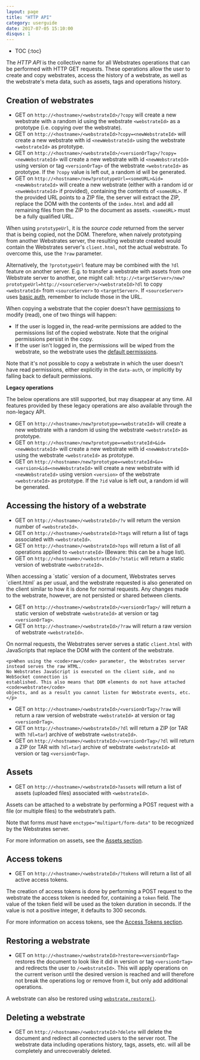 ```yaml
---
layout: page
title: "HTTP API"
category: userguide
date: 2017-07-05 15:10:00
disqus: 1
---
```


* TOC
{:toc}

The _HTTP API_ is the collective name for all Webstrates operations that can be performed with HTTP
GET requests. These operations allow the user to create and copy webstrates, access the history of a
webstrate, as well as the webstrate's meta data, such as assets, tags and operations history.

## Creation of webstrates

* GET on `http://<hostname>/<webstrateId>/?copy` will create a new webstrate with a random id using
the webstrate `<webstrateId>` as a prototype (i.e. copying over the webstrate).
* GET on `http://<hostname>/<webstrateId>?copy=<newWebstrateId>` will create a new webstrate with id
`<newWebstrateId>` using the webstrate `<webstrateId>` as prototype.
* GET on `http://<hostname>/<webstrateId>/<versionOrTag>/?copy=<newWebstrateId>` will create a new
webstrate with id `<newWebstrateId>` using version or tag `<versionOrTag>` of the webstrate
`<webstrateId>` as prototype. If the `?copy` value is left out, a random id will be generated.
* GET on `http://<hostname>/new?prototypeUrl=<someURL>&id=<newWebstrateId>` will create a new
webstrate (either with a random id or `<nweWebstrateId>` if provided), containing the contents of
`<someURL>`. If the provided URL points to a ZIP file, the server will extract the ZIP, replace the
DOM with the contents of the `index.html` and add all remaining files from the ZIP to the document
as assets. `<someURL>` must be a fully qualified URL.

When using `prototypeUrl`, it is the _source code_ returned from the server that is being copied,
not the DOM. Therefore, when naively prototyping from another Webstrates server, the resulting
webstrate created would contain the Webstrates server's `client.html`, not the actual webstrate. To
overcome this, use the `?raw` parameter.

Alternatively, the `?prototypeUrl` feature may be combined with the `?dl` feature on another server.
E.g. to transfer a webstrate with assets from one Webstrate server to another, one might call:
`http://<targetServer>/new?prototypeUrl=http://<sourceServer>/<webstrateId>?dl` to copy
`<webstrateId>` from `<sourceServer>` to `<targetServer>`. If `<sourceServer>` uses <a
href="/userguide/server-config.html#server-level-basic-authentication">basic auth</a>, remember to
include those in the URL.

<div class="info box">
	When copying a webstrate that the copier doesn't have
	<a href="/userguide/permissions">permissions</a> to modify (read), one of two things will happen:
	<ul>
		<li>If the user is logged in, the read-write permissions are added to the permissions list
		of the copied webstrate. Note that the original permissions persist in the copy.</li>
		<li>If the user isn't logged in, the permissions will be wiped from the webstrate, so the
		webstrate uses the <a href="/userguide/permissions#defaults">default permissions</a>.</li>
	</ul>
	Note that it's not possible to copy a webstrate in which the user doesn't have read permissions,
	either explicitly in the <code>data-auth</code>, or implicitly by falling back to default
	permissions.
</div>

**Legacy operations**

The below operations are still supported, but may disappear at any time. All features provided by
these legacy operations are also available through the non-legacy API.

* GET on `http://<hostname>/new?prototype=<webstrateId>` will create a new webstrate with a random
id using the webstrate `<webstrateId>` as prototype.
* GET on `http://<hostname>/new?prototype=<webstrateId>&id=<newWebstrateId>` will create a new
webstrate with id `<newWebstrateId>` using the webstrate `<webstrateId>` as prototype.
* GET on `http://<hostname>/new?prototype=<webstrateId>&v=<version>&id=<newWebstrateId>` will create
a new webstrate with id `<newWebstrateId>` using version `<version>` of the webstrate
`<webstrateId>` as prototype. If the `?id` value is left out, a random id will be generated.

## Accessing the history of a webstrate

* GET on `http://<hostname>/<webstrateId>/?v` will return the version number of `<webstrateId>`.
* GET on `http://<hostname>/<webstrateId>?tags` will return a list of tags associated with
`<webstrateId>`.
* GET on `http://<hostname>/<webstrateId>?ops` will return a list of all operations applied to
`<webstrateId>` (Beware: this can be a huge list).
* GET on `http://<hostname>/<webstrateId>/?static` will return a static version of webstrate
`<webstrateId>`.

<div class="info box">
	<p>When accessing a `static` version of a document, Webstrates serves `client.html` as per usual,
	and the webstrate requested is also generated on the client similar to how it is done for normal
	requests. Any changes made to the webstrate, however, are not persisted or shared between clients.
	</p>
</div>

* GET on `http://<hostname>/<webstrateId>/<versionOrTag>/` will return a static version of webstrate
`<webstrateId>` at version or tag `<versionOrTag>`.
* GET on `http://<hostname>/<webstrateId>/?raw` will return a raw version of webstrate
`<webstrateId>`.

<div class="info box">
	<p>On normal requests, the Webstrates server serves a static <code>client.html</code> with
	JavaScripts that replace the DOM with the content of the webstrate.</p>

	<p>When using the <code>raw</code> parameter, the Webstrates server instead serves the raw HTML.
	No Webstrates JavaScript is executed on the client side, and no WebSocket connection is
	established. This also means that DOM elements do not have attached <code>webstrate</code>
	objects, and as a result you cannot listen for Webstrate events, etc.</p>
</div>

* GET on `http://<hostname>/<webstrateId>/<versionOrTag>/?raw` will return a raw version of webstrate
`<webstrateId>` at version or tag `<versionOrTag>`.
* GET on `http://<hostname>/<webstrateId>/?dl` will return a ZIP (or TAR with `?dl=tar`) archive of
webstrate `<webstrateId>`.
* GET on `http://<hostname>/<webstrateId>/<versionOrTag>/?dl` will return a ZIP (or TAR with
`?dl=tar`) archive of webstrate `<webstrateId>` at version or tag `<versionOrTag>`.

## Assets

* GET on `http://<hostname>/<webstrateId>?assets` will return a list of assets (uploaded files)
associated with `<webstrateId>`.

Assets can be attached to a webstrate by performing a POST request with a file (or multiple files)
to the webstrate’s path.

Note that forms _must_ have `enctype="multipart/form-data"` to be recognized by the Webstrates
server.

For more information on assets, see the [Assets section](/userguide/api/assets.html).

## Access tokens

* GET on `http://<hostname>/<webstrateId>/?tokens` will return a list of all active access tokens.

The creation of access tokens is done by performing a POST request to the webstrate the access token
is needed for, containing a `token` field. The value of the token field will be used as the token
duration in seconds. If the value is not a positive integer, it defaults to 300 seconds.

For more information on access tokens, see the
[Access Tokens section](/userguide/api/access-tokens.html).

## Restoring a webstrate

* GET on `http://<hostname>/<webstrateId>?restore=<versionOrTag>` restores the document to look like
it did in version or tag `<versionOrTag>` and redirects the user to `/<webstrateId>`. This will
apply operations on the current verison until the desired version is reached and will therefore not
break the operations log or remove from it, but only add additional operations.

<div class="info box">
	<p>A webstrate can also be restored using
		<code><a href="/userguide/api/restore">webstrate.restore()</a></code>.
	</p>
</div>

## Deleting a webstrate

* GET on `http://<hostname>/<webstrateId>?delete` will delete the document and redirect all
connected users to the server root. The webstrate data including operations history, tags, assets,
etc. will all be completely and unrecoverably deleted.